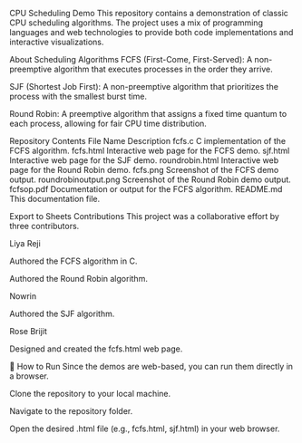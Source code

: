 CPU Scheduling Demo
This repository contains a demonstration of classic CPU scheduling algorithms. The project uses a mix of programming languages and web technologies to provide both code implementations and interactive visualizations.

 About Scheduling Algorithms
FCFS (First-Come, First-Served): A non-preemptive algorithm that executes processes in the order they arrive.

SJF (Shortest Job First): A non-preemptive algorithm that prioritizes the process with the smallest burst time.

Round Robin: A preemptive algorithm that assigns a fixed time quantum to each process, allowing for fair CPU time distribution.

 Repository Contents
File Name	Description
fcfs.c	C implementation of the FCFS algorithm.
fcfs.html	Interactive web page for the FCFS demo.
sjf.html	Interactive web page for the SJF demo.
roundrobin.html	Interactive web page for the Round Robin demo.
fcfs.png	Screenshot of the FCFS demo output.
roundrobinoutput.png	Screenshot of the Round Robin demo output.
fcfsop.pdf	Documentation or output for the FCFS algorithm.
README.md	This documentation file.

Export to Sheets
 Contributions
This project was a collaborative effort by three contributors.

Liya Reji

Authored the FCFS algorithm in C.

Authored the Round Robin algorithm.

Nowrin

Authored the SJF algorithm.

Rose Brijit

Designed and created the fcfs.html web page.

🚀 How to Run
Since the demos are web-based, you can run them directly in a browser.

Clone the repository to your local machine.

Navigate to the repository folder.

Open the desired .html file (e.g., fcfs.html, sjf.html) in your web browser.
